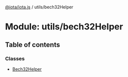 [@iota/iota.js](../README.md) / utils/bech32Helper

# Module: utils/bech32Helper

## Table of contents

### Classes

- [Bech32Helper](../classes/utils_bech32Helper.Bech32Helper.md)

